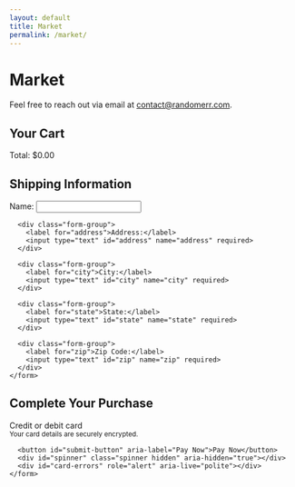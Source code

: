 ```yaml
---
layout: default
title: Market
permalink: /market/
---
```


# Market

Feel free to reach out via email at [contact@randomerr.com](mailto:contact@randomerr.com).

<title>Secure Checkout</title>
<link rel="stylesheet" href="{{ site.baseurl }}/assets/css/checkout.css">
<main class="checkout-container">
  <section id="cart-summary">
    <h2>Your Cart</h2>
    <div id="cart-items">
      <!-- Cart items will be dynamically populated here -->
    </div>
    <div class="checkout-summary">
      <div id="cart-total">Total: $0.00</div>
    </div>
  </section>

  <section id="shipping-info">
    <h2>Shipping Information</h2>
    <form id="shipping-form">
      <div class="form-group">
        <label for="name">Name:</label>
        <input type="text" id="name" name="name" required>
      </div>

      <div class="form-group">
        <label for="address">Address:</label>
        <input type="text" id="address" name="address" required>
      </div>

      <div class="form-group">
        <label for="city">City:</label>
        <input type="text" id="city" name="city" required>
      </div>

      <div class="form-group">
        <label for="state">State:</label>
        <input type="text" id="state" name="state" required>
      </div>

      <div class="form-group">
        <label for="zip">Zip Code:</label>
        <input type="text" id="zip" name="zip" required>
      </div>
    </form>
  </section>

  <section class="payment-container">
    <h2>Complete Your Purchase</h2>
    <form id="payment-form" aria-label="Payment Form">
      <label for="card-element" class="form-label">Credit or debit card</label>
      <div id="card-element" class="card-input"></div>
      <small id="card-help" class="form-text">Your card details are securely encrypted.</small>

      <button id="submit-button" aria-label="Pay Now">Pay Now</button>
      <div id="spinner" class="spinner hidden" aria-hidden="true"></div>
      <div id="card-errors" role="alert" aria-live="polite"></div>
    </form>
  </section>
</main>

<script src="https://js.stripe.com/v3/"></script>
<script src="checkout.js"></script>
<script src="script.js"></script>
